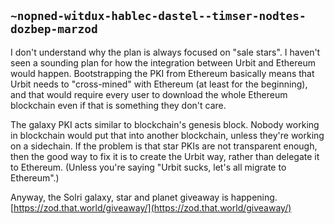 ## `~nopned-witdux-hablec-dastel--timser-nodtes-dozbep-marzod`
I don't understand why the plan is always focused on "sale stars". I haven't seen a sounding plan for how the integration between Urbit and Ethereum would happen. Bootstrapping the PKI from Ethereum basically means that Urbit needs to "cross-mined" with Ethereum (at least for the beginning), and that would require every user to download the whole Ethereum blockchain even if that is something they don't care.

The galaxy PKI acts similar to blockchain's genesis block. Nobody working in blockchain would put that into another blockchain, unless they're working on a sidechain. If the problem is that star PKIs are not transparent enough, then the good way to fix it is to create the Urbit way, rather than delegate it to Ethereum. (Unless you're saying "Urbit sucks, let's all migrate to Ethereum".)

Anyway, the Solri galaxy, star and planet giveaway is happening. [https://zod.that.world/giveaway/](https://zod.that.world/giveaway/)